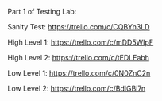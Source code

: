 Part 1 of Testing Lab:   

Sanity Test: https://trello.com/c/CQBYn3LD  
  
High Level 1: https://trello.com/c/mDD5WIpF  
  
High Level 2: https://trello.com/c/tEDLEabh  
  
Low Level 1: https://trello.com/c/0N0ZnC2n  
  
Low Level 2: https://trello.com/c/BdiGBi7n